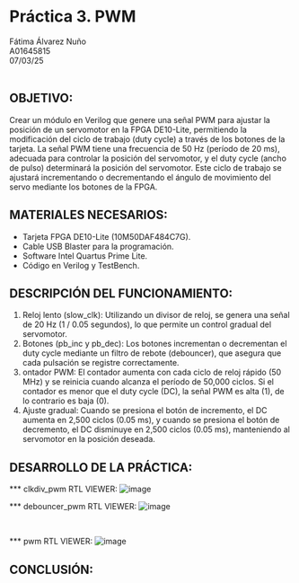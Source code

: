 # Práctica 3. PWM
Fátima Álvarez Nuño <br/>
A01645815 <br/>
07/03/25 <br/>
<br/>

## OBJETIVO: <br/>
Crear un módulo en Verilog que genere una señal PWM para ajustar la posición de un servomotor en la FPGA DE10-Lite, permitiendo la modificación del ciclo de trabajo (duty cycle) a través de los botones de la tarjeta. La señal PWM tiene una frecuencia de 50 Hz (período de 20 ms), adecuada para controlar la posición del servomotor, y el duty cycle (ancho de pulso) determinará la posición del servomotor. Este ciclo de trabajo se ajustará incrementando o decrementando el ángulo de movimiento del servo mediante los botones de la FPGA.

## MATERIALES NECESARIOS: <br/>
* Tarjeta FPGA DE10-Lite (10M50DAF484C7G). <br/>
* Cable USB Blaster para la programación. <br/>
* Software Intel Quartus Prime Lite. <br/>
* Código en Verilog y TestBench. <br/>

## DESCRIPCIÓN DEL FUNCIONAMIENTO: <br/>
1. Reloj lento (slow_clk): Utilizando un divisor de reloj, se genera una señal de 20 Hz (1 / 0.05 segundos), lo que permite un control gradual del servomotor. <br/>
2. Botones (pb_inc y pb_dec): Los botones incrementan o decrementan el duty cycle mediante un filtro de rebote (debouncer), que asegura que cada pulsación se registre correctamente. <br/>
3. ontador PWM: El contador aumenta con cada ciclo de reloj rápido (50 MHz) y se reinicia cuando alcanza el período de 50,000 ciclos. Si el contador es menor que el duty cycle (DC), la señal PWM es alta (1), de lo contrario es baja (0). <br/>
4. Ajuste gradual: Cuando se presiona el botón de incremento, el DC aumenta en 2,500 ciclos (0.05 ms), y cuando se presiona el botón de decremento, el DC disminuye en 2,500 ciclos (0.05 ms), manteniendo al servomotor en la posición deseada. <br/>

## DESARROLLO DE LA PRÁCTICA: <br/>
*** clkdiv_pwm
RTL VIEWER:
![image](https://github.com/user-attachments/assets/ba6fb8ac-910a-4b90-90cd-c9f9527ccf19)
<br/>

*** debouncer_pwm
RTL VIEWER:
![image](https://github.com/user-attachments/assets/010d8949-7761-46f6-a614-433307906b71)

<br/>

*** pwm
RTL VIEWER: 
![image](https://github.com/user-attachments/assets/264d50d7-06df-413f-9cec-284e45f5ab1e)
<br/>

## CONCLUSIÓN: <br/>

